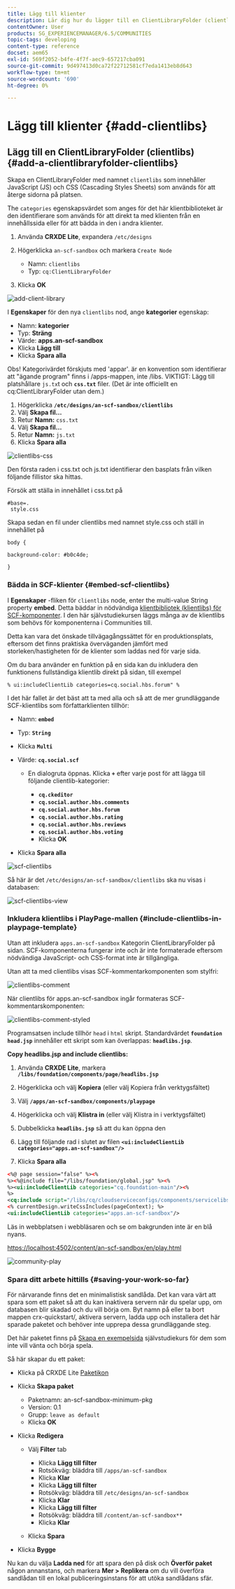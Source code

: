 ```yaml
---
title: Lägg till klienter
description: Lär dig hur du lägger till en ClientLibraryFolder (clientlibs) som används för att innehålla de JavaScript- och Cascading Style Sheets som används för att återge platsens sidor.
contentOwner: User
products: SG_EXPERIENCEMANAGER/6.5/COMMUNITIES
topic-tags: developing
content-type: reference
docset: aem65
exl-id: 569f2052-b4fe-4f7f-aec9-657217cba091
source-git-commit: 9d497413d0ca72f22712581cf7eda1413eb8d643
workflow-type: tm+mt
source-wordcount: '690'
ht-degree: 0%

---
```


# Lägg till klienter {#add-clientlibs}

## Lägg till en ClientLibraryFolder (clientlibs) {#add-a-clientlibraryfolder-clientlibs}

Skapa en ClientLibraryFolder med namnet `clientlibs` som innehåller JavaScript (JS) och CSS (Cascading Styles Sheets) som används för att återge sidorna på platsen.

The `categories` egenskapsvärdet som anges för det här klientbiblioteket är den identifierare som används för att direkt ta med klienten från en innehållssida eller för att bädda in den i andra klienter.

1. Använda **CRXDE Lite**, expandera `/etc/designs`

1. Högerklicka `an-scf-sandbox` och markera `Create Node`

   * Namn: `clientlibs`
   * Typ: `cq:ClientLibraryFolder`

1. Klicka **OK**

![add-client-library](assets/add-client-library.png)

I **Egenskaper** för den nya `clientlibs` nod, ange **kategorier** egenskap:

* Namn: **kategorier**
* Typ: **Sträng**
* Värde: **apps.an-scf-sandbox**
* Klicka **Lägg till**
* Klicka **Spara alla**

Obs! Kategorivärdet förskjuts med &#39;appar&#39;. är en konvention som identifierar att &quot;ägande program&quot; finns i /apps-mappen, inte /libs. VIKTIGT: Lägg till platshållare `js.tx`t och **`css.txt`** filer. (Det är inte officiellt en cq:ClientLibraryFolder utan dem.)

1. Högerklicka **`/etc/designs/an-scf-sandbox/clientlibs`**
1. Välj **Skapa fil...**
1. Retur **Namn:** `css.txt`
1. Välj **Skapa fil...**
1. Retur **Namn:** `js.txt`
1. Klicka **Spara alla**

![clientlibs-css](assets/clientlibs-css.png)

Den första raden i css.txt och js.txt identifierar den basplats från vilken följande fillistor ska hittas.

Försök att ställa in innehållet i css.txt på

```
#base=.
 style.css
```

Skapa sedan en fil under clientlibs med namnet style.css och ställ in innehållet på

`body {`

`background-color: #b0c4de;`

`}`

### Bädda in SCF-klienter {#embed-scf-clientlibs}

I **Egenskaper** -fliken för `clientlibs` node, enter the multi-value String property **embed**. Detta bäddar in nödvändiga [klientbibliotek (klientlibs) för SCF-komponenter](/help/communities/client-customize.md#clientlibs-for-scf). I den här självstudiekursen läggs många av de klientlibs som behövs för komponenterna i Communities till.

Detta kan vara det önskade tillvägagångssättet för en produktionsplats, eftersom det finns praktiska överväganden jämfört med storleken/hastigheten för de klienter som laddas ned för varje sida.

Om du bara använder en funktion på en sida kan du inkludera den funktionens fullständiga klientlib direkt på sidan, till exempel

`% ui:includeClientLib categories=cq.social.hbs.forum" %`

I det här fallet är det bäst att ta med alla och så att de mer grundläggande SCF-klientlibs som författarklienten tillhör:

* Namn: **`embed`**
* Typ: **`String`**
* Klicka **`Multi`**
* Värde: **`cq.social.scf`**

   * En dialogruta öppnas. Klicka **`+`** efter varje post för att lägga till följande clientlib-kategorier:

      * **`cq.ckeditor`**
      * **`cq.social.author.hbs.comments`**
      * **`cq.social.author.hbs.forum`**
      * **`cq.social.author.hbs.rating`**
      * **`cq.social.author.hbs.reviews`**
      * **`cq.social.author.hbs.voting`**
      * Klicka **OK**

* Klicka **Spara alla**

![scf-clientlibs](assets/scf-clientlibs.png)

Så här är det `/etc/designs/an-scf-sandbox/clientlibs` ska nu visas i databasen:

![scf-clientlibs-view](assets/scf-clientlibs1.png)

### Inkludera klientlibs i PlayPage-mallen {#include-clientlibs-in-playpage-template}

Utan att inkludera `apps.an-scf-sandbox` Kategorin ClientLibraryFolder på sidan. SCF-komponenterna fungerar inte och är inte formaterade eftersom nödvändiga JavaScript- och CSS-format inte är tillgängliga.

Utan att ta med clientlibs visas SCF-kommentarkomponenten som stylfri:

![clientlibs-comment](assets/clientlibs-comment.png)

När clientlibs för apps.an-scf-sandbox ingår formateras SCF-kommentarskomponenten:

![clientlibs-comment-styled](assets/clientlibs-comment1.png)

Programsatsen include tillhör `head` i `html` skript. Standardvärdet **`foundation head.jsp`** innehåller ett skript som kan överlappas: **`headlibs.jsp`**.

**Copy headlibs.jsp and include clientlibs:**

1. Använda **CRXDE Lite**, markera **`/libs/foundation/components/page/headlibs.jsp`**

1. Högerklicka och välj **Kopiera** (eller välj Kopiera från verktygsfältet)
1. Välj **`/apps/an-scf-sandbox/components/playpage`**
1. Högerklicka och välj **Klistra in** (eller välj Klistra in i verktygsfältet)
1. Dubbelklicka **`headlibs.jsp`** så att du kan öppna den
1. Lägg till följande rad i slutet av filen
   **`<ui:includeClientLib categories="apps.an-scf-sandbox"/>`**

1. Klicka **Spara alla**

```xml
<%@ page session="false" %><%
%><%@include file="/libs/foundation/global.jsp" %><%
%><ui:includeClientLib categories="cq.foundation-main"/><%
%>
<cq:include script="/libs/cq/cloudserviceconfigs/components/servicelibs/servicelibs.jsp"/>
<% currentDesign.writeCssIncludes(pageContext); %>
<ui:includeClientLib categories="apps.an-scf-sandbox"/>
```

Läs in webbplatsen i webbläsaren och se om bakgrunden inte är en blå nyans.

[https://localhost:4502/content/an-scf-sandbox/en/play.html](https://localhost:4502/content/an-scf-sandbox/en/play.html)

![community-play](assets/community-play.png)

### Spara ditt arbete hittills {#saving-your-work-so-far}

För närvarande finns det en minimalistisk sandlåda. Det kan vara värt att spara som ett paket så att du kan inaktivera servern när du spelar upp, om databasen blir skadad och du vill börja om. Byt namn på eller ta bort mappen crx-quickstart/, aktivera servern, ladda upp och installera det här sparade paketet och behöver inte upprepa dessa grundläggande steg.

Det här paketet finns på [Skapa en exempelsida](/help/communities/create-sample-page.md) självstudiekurs för dem som inte vill vänta och börja spela.

Så här skapar du ett paket:

* Klicka på CRXDE Lite [Paketikon](https://localhost:4502/crx/packmgr/)
* Klicka **Skapa paket**

   * Paketnamn: an-scf-sandbox-minimum-pkg
   * Version: 0.1
   * Grupp: `leave as default`
   * Klicka **OK**

* Klicka **Redigera**

   * Välj **Filter** tab

      * Klicka **Lägg till filter**
      * Rotsökväg: bläddra till `/apps/an-scf-sandbox`
      * Klicka **Klar**
      * Klicka **Lägg till filter**
      * Rotsökväg: bläddra till `/etc/designs/an-scf-sandbox`
      * Klicka **Klar**
      * Klicka **Lägg till filter**
      * Rotsökväg: bläddra till `/content/an-scf-sandbox**`
      * Klicka **Klar**

   * Klicka **Spara**

* Klicka **Bygge**

Nu kan du välja **Ladda ned** för att spara den på disk och **Överför paket** någon annanstans, och markera **Mer > Replikera** om du vill överföra sandlådan till en lokal publiceringsinstans för att utöka sandlådans sfär.
